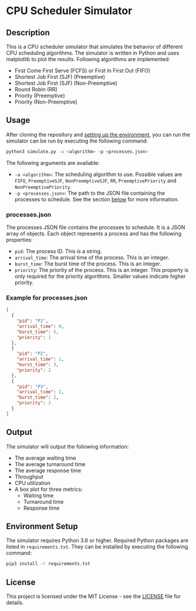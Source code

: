 # CPU Scheduler Simulator
## Description
This is a CPU scheduler simulator that simulates the behavior of different CPU scheduling algorithms.
The simulator is written in Python and uses matplotlib to plot the results.
Following algorithms are implemented:
* First Come First Serve (FCFS) or First In First Out (FIFO)
* Shortest Job First (SJF) (Preemptive)
* Shortest Job First (SJF) (Non-Preemptive)
* Round Robin (RR)
* Priority (Preemptive)
* Priority (Non-Preemptive)

## Usage
After cloning the repository and [setting up the environment](#environment-setup),
you can run the simulator can be run by executing the following command:
```bash
python3 simulate.py -a <algorithm> -p <processes.json>
```
The following arguments are available:
* `-a <algorithm>`: The scheduling algorithm to use. Possible values are
`FIFO`, `PreemptiveSJF`, `NonPreemptiveSJF`, `RR`,
`PreemptivePriority` and `NonPreemptivePriority`.
* `-p <processes.json>`: The path to the JSON file containing the processes to schedule. See the section [below](#processesjson) for more information.

### processes.json
The processes JSON file contains the processes to schedule. It is a JSON array of objects. Each object represents a process and has the following properties:
* `pid`: The process ID. This is a string.
* `arrival_time`: The arrival time of the process. This is an integer.
* `burst_time`: The burst time of the process. This is an integer.
* `priority`: The priority of the process. This is an integer.
This property is only required for the priority algorithms.
Smaller values indicate higher priority.

### Example for processes.json
```json
[
  {
    "pid": "P1",
    "arrival_time": 0,
    "burst_time": 5,
    "priority": 1
  },
  {
    "pid": "P2",
    "arrival_time": 1,
    "burst_time": 3,
    "priority": 2
  },
  {
    "pid": "P3",
    "arrival_time": 2,
    "burst_time": 2,
    "priority": 3
  }
]
```

## Output
The simulator will output the following information:
* The average waiting time
* The average turnaround time
* The average response time
* Throughput
* CPU utilization
* A box plot for three metrics:
    * Waiting time
    * Turnaround time
    * Response time

## Environment Setup
The simulator requires Python 3.6 or higher. Required Python packages are listed in `requirements.txt`.
They can be installed by executing the following command:
```bash
pip3 install -r requirements.txt
```

## License
This project is licensed under the MIT License - see the [LICENSE](LICENSE) file for details.
